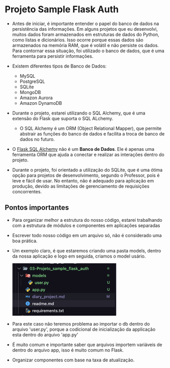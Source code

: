 # Projeto Sample Flask Auth

- Antes de iniciar, é importante entender o papel do banco de dados na persistência das informações. Em alguns projetos que eu desenvolvi, muitos dados foram armazenados em estruturas de dados do Python, como listas e dicionários. Isso ocorre porque essas dados são armazenados na memória RAM, que é volátil e não persiste os dados. Para contornar essa situação, foi utilizado o banco de dados, que é uma ferramenta para persistir informações.

- Existem diferentes tipos de Banco de Dados:
  - MySQL
  - PostgreSQL
  - SQLite
  - MongoDB
  - Amazon Aurora
  - Amazon DynamoDB

- Durante o projeto, estarei utilizando o SQL Alchemy, que é uma extensão do Flask que suporta o SQL ALchemy.
  - O SQL Alchemy é um ORM (Object Relational Mapper), que permite abstrair as funções do banco de dados e facilita a troca de banco de dados no futuro.

- O [Flask SQL Alchemy](https://flask-sqlalchemy.palletsprojects.com/en/3.1.x/) não é um **Banco de Dados**. Ele é apenas uma ferramenta ORM que ajuda a conectar e realizar as interações dentro do projeto.

- Durante o projeto, foi orientado a utilização do SQLite, que é uma ótima opção para projetos de desenvolvimento, segundo o Professor, pois é leve e fácil de usar. No entanto, não é adequado para aplicação em produção, devido as limitações de gerenciamento de requisições concorrentes.

## Pontos importantes

- Para organizar melhor a estrutura do nosso código, estarei trabalhando com a estrutura de módulos e componentes em aplicações separadas
- Escrever todo nosso código em um arquivo só, não é considerado uma boa prática.
- Um exemplo claro, é que estaremos criando uma pasta models, dentro da nossa aplicação e logo em seguida, criamos o model usário.

  ![](./assets/repository_models_user.png)

- Para este caso não teremos problema ao importar o db dentro do arquivo 'user.py', porque a codicional de inicialização da applicação esta dentro do arquivo 'app.py'
- É muito comum e importante saber que arquivos importem variáveis de dentro do arquivo app, isso é muito comum no Flask.
- Organizar componentes com base na taxa de atualização.

